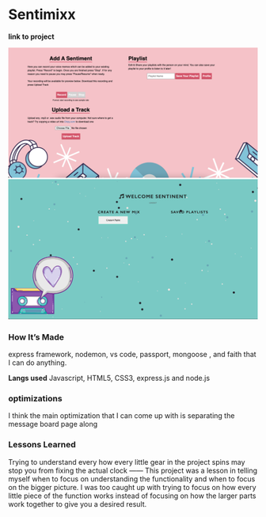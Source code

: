 # Sentimixx

**link to project**

![](newrecordpage.png)
![](profilepage.png)


### How It’s Made
express framework, nodemon, vs code, passport, mongoose , and faith that I can do anything. 

<b>Langs used</b>
Javascript, HTML5, CSS3, express.js and node.js


### optimizations

I think the main optimization that I can come up with is separating the message board page along

### Lessons Learned
Trying to understand every how every little gear in the project spins may stop you from fixing the actual clock
——
This project was a lesson in telling myself when to focus on understanding the functionality and when to focus on the bigger picture. I was too caught up with trying to focus on how every little piece of the function works instead of focusing on how the larger parts work together to give you a desired result. 
~~~~also simpler, how to create a like and dislike and delete feature and how to do create logins and sign ups while using Passport.